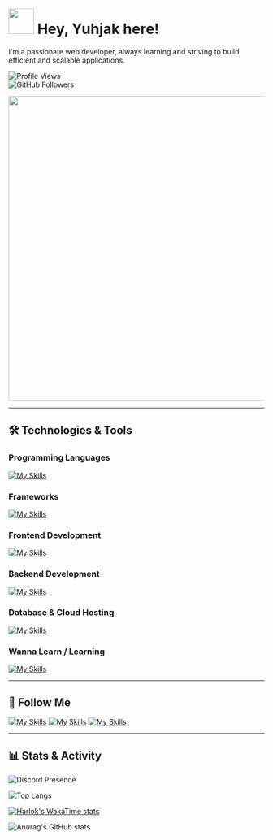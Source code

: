# <img src="https://media.giphy.com/media/v1.Y2lkPTc5MGI3NjExM29remI2OGZwZ2ZuZHUya2xuZXc2dm5ocHMzeXR2b3J1OXZzM2hlNiZlcD12MV9zdGlja2Vyc19zZWFyY2gmY3Q9cw/w1OBpBd7kJqHrJnJ13/giphy.gif" width="50"> **Hey, Yuhjak here!**

I'm a passionate web developer, always learning and striving to build efficient and scalable applications.

![Profile Views](https://komarev.com/ghpvc/?username=yuhjak25&color=blue&style=flat-square)  
![GitHub Followers](https://img.shields.io/github/followers/yuhjak25?style=flat-square&color=green)

<div align="center">
  <img src="https://media.giphy.com/media/qgQUggAC3Pfv687qPC/giphy.gif" width="600">
</div>

---

## 🛠️ **Technologies & Tools**

### **Programming Languages**

[![My Skills](https://skillicons.dev/icons?i=js)](https://skillicons.dev)

### **Frameworks**

[![My Skills](https://skillicons.dev/icons?i=react,redux)](https://skillicons.dev)

### **Frontend Development**

[![My Skills](https://skillicons.dev/icons?i=vite)](https://skillicons.dev)

### **Backend Development**

[![My Skills](https://skillicons.dev/icons?i=nodejs,express,bun)](https://skillicons.dev)

### **Database & Cloud Hosting**

[![My Skills](https://skillicons.dev/icons?i=mongodb)](https://skillicons.dev)

### **Wanna Learn / Learning**

[![My Skills](https://skillicons.dev/icons?i=ts,mysql,rust,bash,astro)](https://skillicons.dev)

---

## 👊 **Follow Me**

[![My Skills](https://skillicons.dev/icons?i=discord)](https://discord.gg/FShvrQVb6W) [![My Skills](https://skillicons.dev/icons?i=twitter)](https://x.com/yuhjak25) [![My Skills](https://skillicons.dev/icons?i=gmail)](yuhjakcontact@gmail.com)

---

## 📊 **Stats & Activity**

![Discord Presence](https://lanyard-profile-readme.vercel.app/api/1211695322720501820)

![Top Langs](https://github-readme-stats.vercel.app/api/top-langs/?username=yuhjak25&theme=transparent&layout=compact)

[![Harlok's WakaTime stats](https://github-readme-stats.vercel.app/api/wakatime?username=yuhjak25&theme=transparent&layout=compact)](https://github.com/yuhjak25/github-readme-stats)

![Anurag's GitHub stats](https://github-readme-stats.vercel.app/api?username=yuhjak25&theme=transparent&layout=compact&show=reviews,discussions_started,discussions_answered,prs_merged,prs_merged_percentage)



